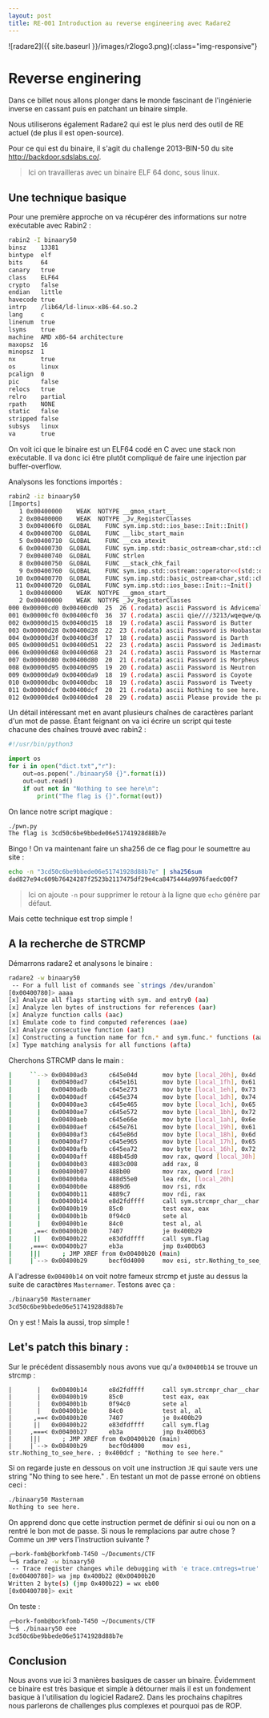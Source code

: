 ```yaml
---
layout: post
title: RE-001 Introduction au reverse engineering avec Radare2
---
```

![radare2]({{ site.baseurl }}/images/r2logo3.png){:class="img-responsive"}


# Reverse enginering 

Dans ce billet nous allons plonger dans le monde fascinant de l'ingénierie inverse en cassant puis en patchant un binaire simple.

Nous utiliserons également Radare2 qui est le plus nerd des outil de RE actuel (de plus il est open-source).

Pour ce qui est du binaire, il s'agit du challenge 2013-BIN-50 du site http://backdoor.sdslabs.co/.

> Ici on travailleras avec un binaire ELF 64 donc, sous linux.

## Une technique basique 

Pour une première approche on va récupérer des informations sur notre exécutable avec Rabin2 : 

```bash
rabin2 -I binaary50                                                       arch     x86
binsz    13381
bintype  elf
bits     64
canary   true
class    ELF64
crypto   false
endian   little
havecode true
intrp    /lib64/ld-linux-x86-64.so.2
lang     c
linenum  true
lsyms    true
machine  AMD x86-64 architecture
maxopsz  16
minopsz  1
nx       true
os       linux
pcalign  0
pic      false
relocs   true
relro    partial
rpath    NONE
static   false
stripped false
subsys   linux
va       true
```

On voit ici que le binaire est un ELF64 codé en C avec une stack non exécutable. Il va donc ici être plutôt compliqué de faire une injection par buffer-overflow.

Analysons les fonctions importés : 

```bash
rabin2 -iz binaary50 
[Imports]
   1 0x00400000    WEAK  NOTYPE __gmon_start__
   2 0x00400000    WEAK  NOTYPE _Jv_RegisterClasses
   3 0x004006f0  GLOBAL    FUNC sym.imp.std::ios_base::Init::Init()
   4 0x00400700  GLOBAL    FUNC __libc_start_main
   5 0x00400710  GLOBAL    FUNC __cxa_atexit
   6 0x00400730  GLOBAL    FUNC sym.imp.std::basic_ostream<char,std::char_traits<char>>&std::operator<<<std::char_traits<char>>(std::basic_ostream<char,std::char_traits<char>>&,charconst*)
   7 0x00400740  GLOBAL    FUNC strlen
   8 0x00400750  GLOBAL    FUNC __stack_chk_fail
   9 0x00400760  GLOBAL    FUNC sym.imp.std::ostream::operator<<(std::ostream&(*)(std::ostream&))
  10 0x00400770  GLOBAL    FUNC sym.imp.std::basic_ostream<char,std::char_traits<char>>&std::endl<char,std::char_traits<char>>(std::basic_ostream<char,std::char_traits<char>>&)
  11 0x00400720  GLOBAL    FUNC sym.imp.std::ios_base::Init::~Init()
   1 0x00400000    WEAK  NOTYPE __gmon_start__
   2 0x00400000    WEAK  NOTYPE _Jv_RegisterClasses
000 0x00000cd0 0x00400cd0  25  26 (.rodata) ascii Password is Advicemallard
001 0x00000cf0 0x00400cf0  36  37 (.rodata) ascii qie////3213/wqeqwe/qwqweqsxcf/d/////
002 0x00000d15 0x00400d15  18  19 (.rodata) ascii Password is Butter
003 0x00000d28 0x00400d28  22  23 (.rodata) ascii Password is Hoobastank
004 0x00000d3f 0x00400d3f  17  18 (.rodata) ascii Password is Darth
005 0x00000d51 0x00400d51  22  23 (.rodata) ascii Password is Jedimaster
006 0x00000d68 0x00400d68  23  24 (.rodata) ascii Password is Masternamer
007 0x00000d80 0x00400d80  20  21 (.rodata) ascii Password is Morpheus
008 0x00000d95 0x00400d95  19  20 (.rodata) ascii Password is Neutron
009 0x00000da9 0x00400da9  18  19 (.rodata) ascii Password is Coyote
010 0x00000dbc 0x00400dbc  18  19 (.rodata) ascii Password is Tweety
011 0x00000dcf 0x00400dcf  20  21 (.rodata) ascii Nothing to see here.
012 0x00000de4 0x00400de4  28  29 (.rodata) ascii Please provide the password 
```

Un détail intéressant met en avant plusieurs chaînes de caractères parlant d'un mot de passe.
Étant feignant on va ici écrire un script qui teste chacune des chaînes trouvé avec rabin2 : 

```python
#!/usr/bin/python3

import os
for i in open("dict.txt","r"):
	out=os.popen("./binaary50 {}".format(i))
    out=out.read()
    if out not in "Nothing to see here\n":
    	print("The flag is {}".format(out)) 
```

On lance notre script magique : 

```bash
./pwn.py                     
The flag is 3cd50c6be9bbede06e51741928d88b7e
```

Bingo ! On va maintenant faire un sha256 de ce flag pour le soumettre au site :

```bash
echo -n "3cd50c6be9bbede06e51741928d88b7e" | sha256sum
dad827e94c609b76424287f2523b2117475df29e4ca8475444a9976faedc00f7
```

> Ici on ajoute `-n` pour supprimer le retour à la ligne que `echo` génère par défaut.

Mais cette technique est trop simple !



## A la recherche de STRCMP 

Démarrons radare2 et  analysons le binaire :

```bash
radare2 -w binaary50                                   
 -- For a full list of commands see `strings /dev/urandom`
[0x00400780]> aaaa
[x] Analyze all flags starting with sym. and entry0 (aa)
[x] Analyze len bytes of instructions for references (aar)
[x] Analyze function calls (aac)
[x] Emulate code to find computed references (aae)
[x] Analyze consecutive function (aat)
[x] Constructing a function name for fcn.* and sym.func.* functions (aan)
[x] Type matching analysis for all functions (afta)
```
Cherchons STRCMP dans le main :


```bash
|     ``--> 0x00400ad3      c645e04d       mov byte [local_20h], 0x4d  ; 'M' ; 77
|       |   0x00400ad7      c645e161       mov byte [local_1fh], 0x61  ; 'a' ; 97
|       |   0x00400adb      c645e273       mov byte [local_1eh], 0x73  ; 's' ; 115
|       |   0x00400adf      c645e374       mov byte [local_1dh], 0x74  ; 't' ; 116
|       |   0x00400ae3      c645e465       mov byte [local_1ch], 0x65  ; 'e' ; 101
|       |   0x00400ae7      c645e572       mov byte [local_1bh], 0x72  ; 'r' ; 114
|       |   0x00400aeb      c645e66e       mov byte [local_1ah], 0x6e  ; 'n' ; 110
|       |   0x00400aef      c645e761       mov byte [local_19h], 0x61  ; 'a' ; 97
|       |   0x00400af3      c645e86d       mov byte [local_18h], 0x6d  ; 'm' ; 109
|       |   0x00400af7      c645e965       mov byte [local_17h], 0x65  ; 'e' ; 101
|       |   0x00400afb      c645ea72       mov byte [local_16h], 0x72  ; 'r' ; 114
|       |   0x00400aff      488b45d0       mov rax, qword [local_30h]
|       |   0x00400b03      4883c008       add rax, 8
|       |   0x00400b07      488b00         mov rax, qword [rax]
|       |   0x00400b0a      488d55e0       lea rdx, [local_20h]
|       |   0x00400b0e      4889d6         mov rsi, rdx
|       |   0x00400b11      4889c7         mov rdi, rax
|       |   0x00400b14      e8d2fdffff     call sym.strcmpr_char__char
|       |   0x00400b19      85c0           test eax, eax
|       |   0x00400b1b      0f94c0         sete al
|       |   0x00400b1e      84c0           test al, al
|      ,==< 0x00400b20      7407           je 0x400b29
|      ||   0x00400b22      e83dfdffff     call sym.flag
|     ,===< 0x00400b27      eb3a           jmp 0x400b63
|     |||      ; JMP XREF from 0x00400b20 (main)
|     |`--> 0x00400b29      becf0d4000     mov esi, str.Nothing_to_see_here. ; 0x400dcf ; "Nothing to see here."
```

A l'adresse `0x00400b14` on voit notre fameux strcmp et juste au dessus la suite de caractères `Masternamer`.
Testons avec ça :

```bash
./binaary50 Masternamer           
3cd50c6be9bbede06e51741928d88b7e

```
On y est ! Mais la aussi, trop simple !

## Let's patch this binary : 

Sur le précédent dissasembly nous avons vue qu'a `0x00400b14` se trouve un strcmp :

```
|       |   0x00400b14      e8d2fdffff     call sym.strcmpr_char__char
|       |   0x00400b19      85c0           test eax, eax
|       |   0x00400b1b      0f94c0         sete al
|       |   0x00400b1e      84c0           test al, al
|      ,==< 0x00400b20      7407           je 0x400b29
|      ||   0x00400b22      e83dfdffff     call sym.flag
|     ,===< 0x00400b27      eb3a           jmp 0x400b63
|     |||      ; JMP XREF from 0x00400b20 (main)
|     |`--> 0x00400b29      becf0d4000     mov esi, str.Nothing_to_see_here. ; 0x400dcf ; "Nothing to see here."

```

Si on regarde juste en dessous on voit une instruction `JE` qui saute vers une string "No    thing to see here." .
En testant un mot de passe erroné on obtiens ceci :

```bash
./binaary50 Masternam  
Nothing to see here.
```

On apprend donc que cette instruction permet de définir si oui ou non on a rentré le bon mot de passe. 
Si nous le remplacions par autre chose ? Comme un `JMP` vers l'instruction suivante ? 

```bash
╭─bork-fomb@borkfomb-T450 ~/Documents/CTF  
╰─$ radare2 -w binaary50              
 -- Trace register changes while debugging with 'e trace.cmtregs=true'
[0x00400780]> wa jmp 0x400b22 @0x00400b20
Written 2 byte(s) (jmp 0x400b22) = wx eb00
[0x00400780]> exit
```
On teste : 

```bash
╭─bork-fomb@borkfomb-T450 ~/Documents/CTF  
╰─$ ./binaary50 eee                   
3cd50c6be9bbede06e51741928d88b7e
```



## Conclusion 

Nous avons vue ici 3 manières basiques de casser un binaire. 
Évidemment ce binaire est très basique et simple à détourner mais il est un fondement basique à l'utilisation du logiciel Radare2. 
Dans les prochains chapitres nous parlerons de challenges plus complexes et pourquoi pas de ROP. 
